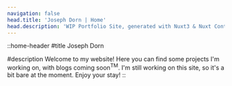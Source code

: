 ```yaml
---
navigation: false
head.title: 'Joseph Dorn | Home'
head.description: 'WIP Portfolio Site, generated with Nuxt3 & Nuxt Content V2, by Joseph Dorn'
---
```


::home-header
#title
Joseph Dorn

#description
Welcome to my website! Here you can find some projects I'm working on, with blogs coming soon<sup>TM</sup>. I'm still working on this site, so it's a bit bare at the moment. Enjoy your stay!
::

